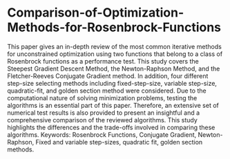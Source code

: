 # Comparison-of-Optimization-Methods-for-Rosenbrock-Functions
This paper gives an in-depth review of the most common iterative methods for unconstrained optimization using two functions that belong to a class of Rosenbrock functions as a performance test. This study covers the Steepest Gradient Descent Method, the Newton-Raphson Method, and the Fletcher-Reeves
Conjugate Gradient method. In addition, four different step-size selecting methods including fixed-step-size, variable step-size, quadratic-fit, and golden section method were considered. Due to the computational nature of solving minimization problems, testing the algorithms is an essential part of this paper. Therefore, an extensive set of numerical test results is also provided to present an insightful and a comprehensive comparison of the reviewed algorithms. This study highlights the differences and the trade-offs involved in comparing these algorithms.
Keywords: Rosenbrock Functions, Conjugate Gradient, Newton-Raphson, Fixed and variable step-sizes, quadratic fit, golden section methods.

